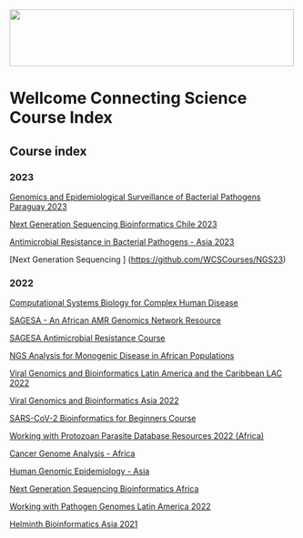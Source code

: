 <img src="https://coursesandconferences.wellcomeconnectingscience.org/wp-content/themes/wcc_courses_and_conferences/dist/assets/svg/logo.svg" width="500" height="100">

# Wellcome Connecting Science Course Index

## Course index

### 2023

[Genomics and Epidemiological Surveillance of Bacterial Pathogens Paraguay 2023](https://github.com/WCSCourses/GenEpiLAC2023)

[Next Generation Sequencing Bioinformatics Chile 2023](https://github.com/WCSCourses/NGS_Bio_Chile_23)

[Antimicrobial Resistance in Bacterial Pathogens - Asia 2023](https://github.com/WCSCourses/AMR-Asia-23)

[Next Generation Sequencing ] (https://github.com/WCSCourses/NGS23)

### 2022

[Computational Systems Biology for Complex Human Disease ](https://github.com/WCSCourses/CompSysBio2022)

[SAGESA - An African AMR Genomics Network Resource](https://github.com/WCSCourses/SAGESA-AMR-Genomics-Network)

[SAGESA Antimicrobial Resistance Course](https://github.com/WCSCourses/AMR-Bio-Africa-2022)

[NGS Analysis for Monogenic Disease in African Populations](https://github.com/WCSCourses/Monogenic_Disease_AfSHG_2022)

[Viral Genomics and Bioinformatics Latin America and the Caribbean LAC 2022](https://github.com/WCSCourses/ViralBioinfLAC2022)

[Viral Genomics and Bioinformatics Asia 2022](https://github.com/WCSCourses/ViralBioinfAsia2022)

[SARS-CoV-2 Bioinformatics for Beginners Course](https://github.com/WCSCourses/SARS-COV-2_B4B)

[Working with Protozoan Parasite Database Resources 2022 (Africa)](https://github.com/WCSCourses/Protozoan_Parasite_Database_Resources_2022)

[Cancer Genome Analysis - Africa](https://github.com/WCSCourses/cancer_genome_analysis_africa)

[Human Genomic Epidemiology - Asia](https://github.com/WCSCourses/HumanGenEpi)

[Next Generation Sequencing Bioinformatics Africa](https://github.com/WCSCourses/NGS_Bio_Africa)

[Working with Pathogen Genomes Latin America 2022](https://github.com/WCSCourses/WWPG_2022)

[Helminth Bioinformatics Asia 2021](https://github.com/WCSCourses/Helminths_2021)

